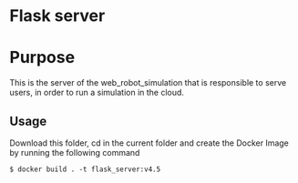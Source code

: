 # Flask server

Purpose
=====

This is the server of the web_robot_simulation that is responsible to serve users, in order to run a simulation in the cloud.

Usage
-----

Download this folder, cd in the current folder and create the Docker Image by running the following command

    $ docker build . -t flask_server:v4.5
    
    


